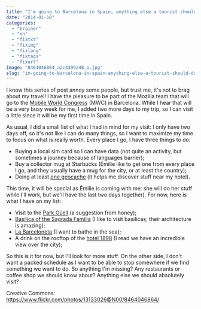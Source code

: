 ```yaml
---
title: "I'm going to Barcelona in Spain, anything else a tourist should do?"
date: "2014-01-10"
categories: 
  - "brainer"
  - "en"
  - "fixtxt"
  - "fiximg"
  - "fixlang"
  - "fixtags"
  - "fixurl"
image: "8464046864_a2c4399a48_o.jpg"
slug: "im-going-to-barcelona-in-spain-anything-else-a-tourist-should-do"
---
```


I know this series of post annoy some people, but trust me, it's not to brag about my travel! I have the pleasure to be part of the Mozilla team that will go to the [Mobile World Congress](https://www.mwcbarcelona.com/ "Mobile World Congress website") (MWC) in Barcelona. While I hear that will be a very busy week for me, I added two more days to my trip, so I can visit a little since it will be my first time in Spain.

As usual, I did a small list of what I had in mind for my visit: I only have two days off, so it's not like I can do many things, so I want to maximize my time to focus on what is really worth. Every place I go, I have three things to do:

- Buying a local sim card so I can have data (not quite an activity, but sometimes a journey because of languages barrier);
- Buy a collector mug at Starbucks (Émilie like to get one from every place I go, and they usually have a mug for the city, or at least the country);
- Doing at least [one geocache](http://fred.dev/being-a-treasure-hunter-in-the-21st-century-with-geocaching/ "Being a treasure hunter in the 21st century with geocaching") (it helps me discover stuff near my hotel).

This time, it will be special as Émilie is coming with me: she will do her stuff while I'll work, but we'll have the last two days together). For now, here is what I have on my list:

- Visit to the [Park Güell](https://parkguell.barcelona/en "Park Güell website") (a suggestion from honey);
- [Basilica of the Sagrada Familia](https://sagradafamilia.org/en/home "Basilica of the Sagrada Familia website") (I like to visit basilicas; their architecture is amazing);
- [La Barceloneta](https://en.wikipedia.org/wiki/La_Barceloneta,_Barcelona "Wikipedia article of La Barceloneta") (I want to bathe in the sea);
- A drink on the rooftop of the [hotel 1898](https://www.hotel1898.com/en/ "Hotel 1898 website") (I read we have an incredible view over the city);

So this is it for now, but I'll look for more stuff. On the other side, I don't want a packed schedule as I want to be able to stop somewhere if we find something we want to do. So anything I'm missing? Any restaurants or coffee shop we should know about? Anything else we should absolutely visit?

Creative Commons: https://www.flickr.com/photos/13133026@N00/8464046864/
